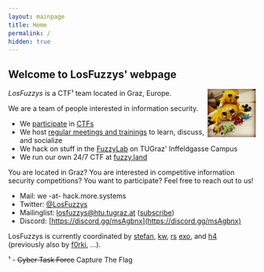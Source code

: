 ```yaml
---
layout: mainpage
title: Home
permalink: /
hidden: true
---
```


## Welcome to LosFuzzys' webpage

<img src="/images/fuzzy.jpg" style="width:7em; height:7em; float:right;" alt="Our mascots, fuzzy bugs" />

*LosFuzzys* is a CTF¹ team located in Graz, Europe.

We are a team of people interested in information security. 

*  We [participate](https://ctftime.org/team/8323) in [CTFs](https://ctftime.org/ctf-wtf/)
*  We host [regular meetings and trainings](/meetings) to learn, discuss, and socialize
*  We hack on stuff in the [FuzzyLab](https://www.openstreetmap.org/node/5362205412) on TUGraz' Inffeldgasse Campus
*  We run our own 24/7 CTF at [fuzzy.land](https://fuzzy.land)

<p class="small dark">You are located in Graz? You are interested in competitive information security competitions? You want to participate? Feel free to reach out to us!</p>


* Mail: we -at- hack.more.systems
* Twitter: [@LosFuzzys](https://twitter.com/LosFuzzys)
* Mailinglist: [losfuzzys@htu.tugraz.at](mailto:losfuzzys@htu.tugraz.at) ([subscribe](https://mail.htu.tugraz.at/cgi-bin/mailman/listinfo/losfuzzys))
* Discord: [https://discord.gg/msAgbnx](https://discord.gg/msAgbnx)

<p class="small dark">LosFuzzys is currently coordinated by 
  <a href="https://twitter.com/stefan2904">stefan</a>, 
  <a href="https://twitter.com/__kaydoubleu__">kw</a>, 
  <a href="https://twitter.com/a95bc16631ae2b6">rs</a>
  <a href="https://github.com/exokortex">exo</a>, and
  <a href="https://twitter.com/h4ckd0tm3">h4</a><br>
  (previously also by <a href="https://twitter.com/f0rki">f0rki</a>, ...).
</p>


<p class="small dark">
¹ - <del>Cyber Task Force</del> Capture The Flag
</p>
